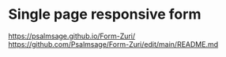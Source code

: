 # Single page responsive form
https://psalmsage.github.io/Form-Zuri/
https://github.com/Psalmsage/Form-Zuri/edit/main/README.md
